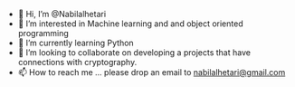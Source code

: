 - 👋 Hi, I’m @Nabilalhetari
- 👀 I’m interested in Machine learning and and object oriented programming
- 🌱 I’m currently learning Python
- 💞️ I’m looking to collaborate on developing a projects that have connections with cryptography.
- 📫 How to reach me ... please drop an email to nabilalhetari@gmail.com

<!---
Nabilalhetari/Nabilalhetari is a ✨ special ✨ repository because its `README.md` (this file) appears on your GitHub profile.
You can click the Preview link to take a look at your changes.
--->
